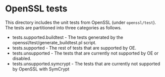 OpenSSL tests
=============

This directory includes the unit tests from OpenSSL (under `openssl/test`). The tests are partitioned
into three categories as follows.

* tests.supported.buildtest - The tests generated by the openssl/test/generate_buildtest.pl script.
* tests.supported - The rest of tests that are supported by OE.
* tests.unsupported - The tests that are currently not supported by OE or disabled.
* tests.unsupported.symcrypt - The tests that are currently not supported by OpenSSL with SymCrypt
